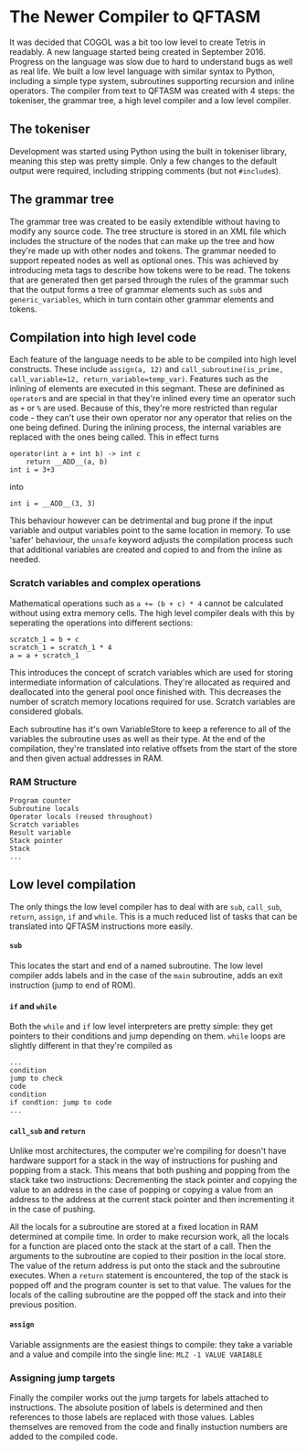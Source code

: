 # The Newer Compiler to QFTASM
It was decided that COGOL was a bit too low level to create Tetris in readably.
A new language started being created in September 2016.
Progress on the language was slow due to hard to understand bugs as well as real life.
We built a low level language with similar syntax to Python, including a simple type system, subroutines supporting recursion and inline operators.
The compiler from text to QFTASM was created with 4 steps: the tokeniser, the grammar tree, a high level compiler and a low level compiler.

## The tokeniser
Development was started using Python using the built in tokeniser library, meaning this step was pretty simple.
Only a few changes to the default output were required, including stripping comments (but not `#include`s).


## The grammar tree
The grammar tree was created to be easily extendible without having to modify any source code.
The tree structure is stored in an XML file which includes the structure of the nodes that can make up the tree and how they're made up with other nodes and tokens.
The grammar needed to support repeated nodes as well as optional ones. This was achieved by introducing meta tags to describe how tokens were to be read.
The tokens that are generated then get parsed through the rules of the grammar such that the output forms a tree of grammar elements such as `sub`s and `generic_variables`, which in turn contain other grammar elements and tokens.


## Compilation into high level code
Each feature of the language needs to be able to be compiled into high level constructs. These include `assign(a, 12)`
 and `call_subroutine(is_prime, call_variable=12, return_variable=temp_var)`. Features such as the inlining of elements are executed in this segmant. These are definined as `operator`s and are special in that they're inlined every time an operator such as `+` or `%` are used. Because of this, they're more restricted than regular code - they can't use their own operator nor any operator that relies on the one being defined. During the inlining process, the internal variables are replaced with the ones being called. This in effect turns
 
 
    operator(int a + int b) -> int c
        return __ADD__(a, b)
    int i = 3+3
  
into


    int i = __ADD__(3, 3)
  
This behaviour however can be detrimental and bug prone if the input variable and output variables point to the same location in memory. To use 'safer' behaviour, the `unsafe` keyword adjusts the compilation process such that additional variables are created and copied to and from the inline as needed.

### Scratch variables and complex operations


Mathematical operations such as `a += (b + c) * 4` cannot be calculated without using extra memory cells. The high level compiler deals with this by seperating the operations into different sections:


    scratch_1 = b + c
    scratch_1 = scratch_1 * 4
    a = a + scratch_1
    
This introduces the concept of scratch variables which are used for storing intermediate information of calculations. They're allocated as required and deallocated into the general pool once finished with. This decreases the number of scratch memory locations required for use. Scratch variables are considered globals.

Each subroutine has it's own VariableStore to keep a reference to all of the variables the subroutine uses as well as their type. At the end of the compilation, they're translated into relative offsets from the start of the store and then given actual addresses in RAM.

### RAM Structure


    Program counter
    Subroutine locals
    Operator locals (reused throughout)
    Scratch variables
    Result variable
    Stack pointer
    Stack
    ...

## Low level compilation


The only things the low level compiler has to deal with are `sub`, `call_sub`, `return`, `assign`, `if` and `while`. This is a much reduced list of tasks that can be translated into QFTASM instructions more easily.

#### `sub`


This locates the start and end of a named subroutine. The low level compiler adds labels and in the case of the `main` subroutine, adds an exit instruction (jump to end of ROM).

#### `if` and `while`


Both the `while` and `if` low level interpreters are pretty simple: they get pointers to their conditions and jump depending on them. `while` loops are slightly different in that they're compiled as 


    ...
    condition
    jump to check
    code
    condition
    if condtion: jump to code
    ...

#### `call_sub` and `return`


Unlike most architectures, the computer we're compiling for doesn't have hardware support for a stack in the way of instructions for pushing and popping from a stack. This means that both pushing and popping from the stack take two instructions: Decrementing the stack pointer and copying the value to an address in the case of popping or copying a value from an address to the address at the current stack pointer and then incrementing it in the case of pushing.

All the locals for a subroutine are stored at a fixed location in RAM determined at compile time. In order to make recursion work, all the locals for a function are placed onto the stack at the start of a call. Then the arguments to the subroutine are copied to their position in the local store. The value of the return address is put onto the stack and the subroutine executes. When a `return` statement is encountered, the top of the stack is popped off and the program counter is set to that value. The values for the locals of the calling subroutine are the popped off the stack and into their previous position.

#### `assign`


Variable assignments are the easiest things to compile: they take a variable and a value and compile into the single line: `MLZ -1 VALUE VARIABLE`

### Assigning jump targets


Finally the compiler works out the jump targets for labels attached to instructions. The absolute position of labels is determined and then references to those labels are replaced with those values. Lables themselves are removed from the code and finally instuction numbers are added to the compiled code.
